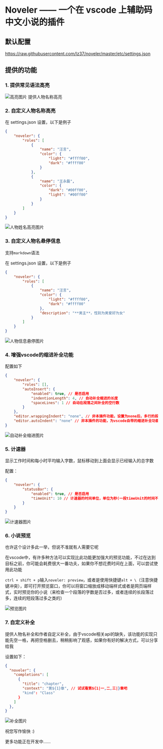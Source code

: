 # Noveler —— 一个在 vscode 上辅助码中文小说的插件

## 默认配置

<https://raw.githubusercontent.com/lz37/noveler/master/etc/settings.json>

## 提供的功能

### 1. 提供常见语法高亮

![高亮图片](https://raw.githubusercontent.com/lz37/noveler/master/images/highlight-sample.png)
提供人物名称高亮

### 2. 自定义人物名称高亮

在 settings.json 设置，以下是例子

```json
{
    "noveler": {
        "roles": [
            {
                "name": "汪言",
                "color": {
                    "light": "#ffff00",
                    "dark": "#ffff00"
                }
            },
            {
                "name": "王永磊",
                "color": {
                    "dark": "#00ff00",
                    "light": "#00ff00"
                }
            }
        ]
    }
}
```

![人物姓名高亮图片](https://raw.githubusercontent.com/lz37/noveler/master/images/roles-highlight-sample.png)

### 3. 自定义人物名悬停信息

支持`markdown`语法

在 settings.json 设置，以下是例子

```json
{
    "noveler": {
        "roles": [
            {
                "name": "汪言",
                "color": {
                    "light": "#ffff00",
                    "dark": "#ffff00"
                },
                "description": "**男主**，性别为男爱好为女"
            }
        ]
    }
}
```

![人物信息悬停图片](https://raw.githubusercontent.com/lz37/noveler/master/images/roles-hover-message-sample.png)

### 4. 增强vscode的缩进补全功能

配置如下

```json
{
    "noveler": {
        "roles": [],
        "autoInsert": {
            "enabled": true, // 是否启用
            "indentionLength": 4, // 自动补全缩进的长度
            "spaceLines": 1 // 自动在段落之间补全的空行数
        }
    },
    "editor.wrappingIndent": "none", // 非本插件功能，设置为none后，多行的段落不会共享第一行的缩进
    "editor.autoIndent": "none" // 非本插件的功能，为vscode自带的缩进补全功能，和本插件功能有所冲突，请在两者间进行适当的取舍
}
```

![自动补全缩进图片](https://raw.githubusercontent.com/lz37/noveler/master/images/auto-insert-sample.gif)

### 5. 计速器

显示工作时间和每小时平均输入字数，鼠标移动到上面会显示已经输入的总字数

配置：

```json
{
    "noveler": {
        "statusBar": {
            "enabled": true, // 是否启用
            "timeUnit": 10 // 计速器的时间单位，单位为秒(一段timeUnit的时间不码字，计速器会停止计时)
        }
    }
}
```

![计速器图片](https://raw.githubusercontent.com/lz37/noveler/master/images/status-bar-sample.gif)

### 6. 小说预览

也许这个设计多此一举，但说不准就有人需要它呢

在vscode中，有许多种方法可以实现比此功能更加强大的预览功能，不过在达到目标之前，你可能会耗费很大一番功夫，如果你不想花费时间在上面，可以尝试使用此功能

`ctrl + shift + p`输入`noveler: preview`，或者是使用快捷键`alt + \`（注意快捷键冲突），即可打开预览窗口，你可以将窗口缩放成移动端样式或者是网页端样式，实时预览你的小说（来检查一个段落的字数是否过多，或者连续的长段落过多，连续的短段落过多之类的）

![预览图片](https://raw.githubusercontent.com/lz37/noveler/master/images/preview-sample.gif)

### 7. 自定义补全

提供人物名补全和作者自定义补全，由于vscode相关api的缺失，该功能的实现只能先空一格，再把空格删去，稍稍影响了观感，如果你有好的解决方式，可以分享给我

设置如下：

```json
{
  "noveler": {
    "completions": [
      {
        "title": "chapter",
        "context": "第${1}章", // 试试看第${1|一,二,三|}章吧
        "kind": "Class"
      }
    ]
  },
}
```

![补全图片](https://raw.githubusercontent.com/lz37/noveler/master/images/completion-sample.gif)

祝您写作愉快 :)

更多功能正在开发中……
